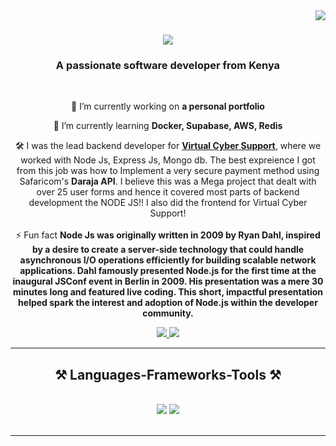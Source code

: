 <img align="right" src="https://visitor-badge.laobi.icu/badge?page_id=swe-robertkibet.profile" />

<h1 align="center">
    <img src="https://readme-typing-svg.herokuapp.com/?font=Righteous&size=35&center=true&vCenter=true&width=500&height=70&duration=4000&lines=Hi+There!+👋;+I'm+Robert+Kibet!;" />
</h1>

<h3 align="center">A passionate software developer from Kenya</h3>

<br/>

<div align="center">
 
 🔭 I’m currently working on **a personal portfolio**
 
 🌱 I’m currently learning **Docker, Supabase, AWS, Redis**
 
 🛠️ I was the lead backend developer for 
 <a href="https://dev.virtualcyber.co.ke/"> **Virtual Cyber Support**</a>, where we worked with Node Js, Express Js, Mongo db. The best expreience I got from this job was how to Implement a very secure payment method using Safaricom's **Daraja API**. I believe this was a Mega project that dealt with over 25 user forms and hence it covered most parts of backend development the NODE JS!! I also did the frontend for Virtual Cyber Support!
<br>
<br>
⚡ Fun fact **Node Js was originally written in 2009 by Ryan Dahl, inspired by a desire to create a server-side technology that could handle asynchronous I/O operations efficiently for building scalable network applications. Dahl famously presented Node.js for the first time at the inaugural JSConf event in Berlin in 2009. His presentation was a mere 30 minutes long and featured live coding. This short, impactful presentation helped spark the interest and adoption of Node.js within the developer community.**

 </div>
 
<div align="center"> 
  <a href="mailto:swe.robertkibet@gmail.com">
    <img src="https://img.shields.io/badge/Gmail-333333?style=for-the-badge&logo=gmail&logoColor=red" />
  </a>
  <a href="https://www.linkedin.com/in/robert-kibet/" target="_blank">
    <img src="https://img.shields.io/badge/LinkedIn-0077B5?style=for-the-badge&logo=linkedin&logoColor=white" target="_blank" />
  </a>
    
  <!-- <a href="https://swe-robertkibet.github.io" target="_blank">
     <img src="https://img.shields.io/badge/Portfolio-FF5722?style=for-the-badge&logo=todoist&logoColor=white" target="_blank" />   
  </a>
    -->
</div>

 <hr/>
 
<h2 align="center">⚒️ Languages-Frameworks-Tools ⚒️</h2>
<br/>
<div align="center">
    <img src="https://skillicons.dev/icons?i=react,bootstrap,mui,html,css,vscode,github,figma,tailwind,git,r" />
    <img src="https://skillicons.dev/icons?i=nodejs,python,javascript,typescript,express,firebase,mongodb,c,java,nextjs,mysql,flask" /><br>
</div>

<br/>
<hr/>
